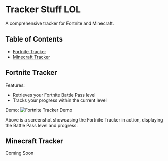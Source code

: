# Tracker Stuff LOL

A comprehensive tracker for Fortnite and Minecraft.

## Table of Contents
- [Fortnite Tracker](#fortnite-tracker)
- [Minecraft Tracker](#minecraft-tracker)

## Fortnite Tracker
Features:
- Retrieves your Fortnite Battle Pass level
- Tracks your progress within the current level

Demo:
![Fortnite Tracker Demo](https://cdn.discordapp.com/attachments/1106854991945289758/1125719489871360060/image.png)


Above is a screenshot showcasing the Fortnite Tracker in action, displaying the Battle Pass level and progress.

## Minecraft Tracker

Coming Soon
